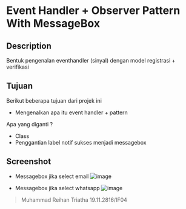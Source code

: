 # Event Handler + Observer Pattern With MessageBox

## Description
Bentuk pengenalan eventhandler (sinyal) dengan model registrasi + verifikasi
## Tujuan
Berikut beberapa tujuan dari projek ini

- Mengenalkan apa itu event handler + pattern

Apa yang diganti ?
- Class
- Penggantian label notif sukses menjadi messagebox

## Screenshot
- Messagebox jika select email
![image](https://raw.githubusercontent.com/raihante/EventHandler/1.png)

- Messagebox jika select whatsapp
![image](https://raw.githubusercontent.com/raihante/EventHandler/2.png)

> Muhammad Reihan Triatha 19.11.2816/IF04